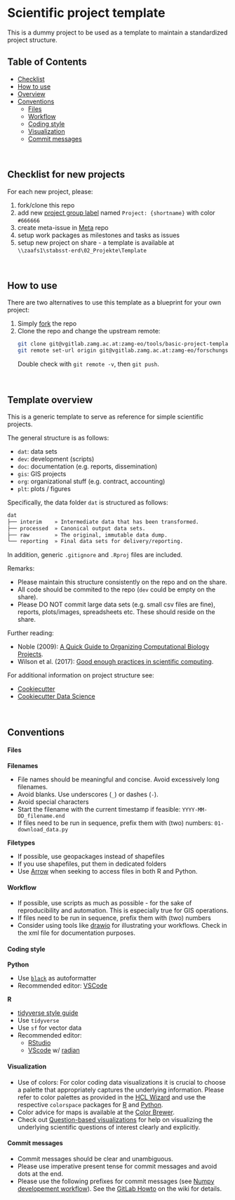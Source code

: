 # Scientific project template

This is a dummy project to be used as a template to maintain a standardized project structure.


## Table of Contents
- [Checklist](#checklist-for-new-projects)
- [How to use](#How-to-use)
- [Overview](#template-overview)
- [Conventions](#conventions)
    - [Files](#files)
    - [Workflow](#workflow)
    - [Coding style](#coding-style)
    - [Visualization](#visualization)
    - [Commit messages](#commit-messages)

&nbsp;


## Checklist for new projects

For each new project, please:
1. fork/clone this repo
1. add new [project group label](https://vgitlab.zamg.ac.at/groups/zamg-eo/-/labels) named `Project: {shortname}` with color `#666666`
1. create meta-issue in [Meta](https://vgitlab.zamg.ac.at/zamg-eo/meta/-/issues) repo 
1. setup work packages as milestones and tasks as issues
1. setup new project on share - a template is available at `\\zaafs1\stabsst-erd\02_Projekte\Template`


&nbsp;


## How to use
There are two alternatives to use this template as a blueprint for your own project:

1. Simply [fork](https://docs.gitlab.com/ee/user/project/repository/forking_workflow.html) the repo
2. Clone the repo and change the upstream remote:
   ```sh
   git clone git@vgitlab.zamg.ac.at:zamg-eo/tools/basic-project-template.git foobar
   git remote set-url origin git@vgitlab.zamg.ac.at:zamg-eo/forschungsprojekte/foobar.git
   ```
   Double check with `git remote -v`, then `git push`.


&nbsp;


## Template overview 
This is a generic template to serve as reference for simple scientific projects.

The general structure is as follows:
- `dat`: data sets
- `dev`: development (scripts)
- `doc`: documentation (e.g. reports, dissemination)
- `gis`: GIS projects
- `org`: organizational stuff (e.g. contract, accounting)
- `plt`: plots / figures

Specifically, the data folder `dat` is structured as follows:

```sh
dat
├── interim    » Intermediate data that has been transformed.
├── processed  » Canonical output data sets.
├── raw        » The original, immutable data dump.
└── reporting  » Final data sets for delivery/reporting.
```

In addition, generic `.gitignore` and `.Rproj` files are included. 

Remarks:
- Please maintain this structure consistently on the repo and on the share.
- All code should be commited to the repo (`dev` could be empty on the share).
- Please DO NOT commit large data sets (e.g. small csv files are fine), reports, plots/images, spreadsheets etc. These should reside on the share.


Further reading:
- Noble (2009): [A Quick Guide to Organizing Computational Biology Projects](https://doi.org/10.1371/journal.pcbi.1005510).
- Wilson et al. (2017): [Good enough practices in scientific computing](https://doi.org/10.1371/journal.pcbi.1000424).

For additional information on project structure see:
- [Cookiecutter](https://github.com/cookiecutter/cookiecutter)
- [Cookiecutter Data Science](https://drivendata.github.io/cookiecutter-data-science/)


&nbsp;


## Conventions

#### Files

**Filenames**
- File names should be meaningful and concise. Avoid excessively long filenames.
- Avoid blanks. Use underscores (`_`) or dashes (`-`).
- Avoid special characters
- Start the filename with the current timestamp if feasible: `YYYY-MM-DD_filename.end`
- If files need to be run in sequence, prefix them with (two) numbers: `01-download_data.py`  

**Filetypes**
- If possible, use geopackages instead of shapefiles
- If you use shapefiles, put them in dedicated folders
- Use [Arrow](https://arrow.apache.org/docs/) when seeking to access files in both R and Python.


#### Workflow
- If possible, use scripts as much as possible - for the sake of reproducibility and automation. This is especially true for GIS operations.
- If files need to be run in sequence, prefix them with (two) numbers
- Consider using tools like [drawio](https://app.diagrams.net/) for illustrating your workflows. Check in the xml file for documentation purposes.


#### Coding style
**Python**
- Use [`black`](https://github.com/psf/black) as autoformatter
- Recommended editor: [VSCode](https://code.visualstudio.com/docs/python/python-tutorial)

**R**
- [tidyverse style guide](https://style.tidyverse.org/)
- Use `tidyverse`
- Use `sf` for vector data
- Recommended editor:
    - [RStudio](https://www.rstudio.com/)
    - [VScode](https://marketplace.visualstudio.com/items?itemName=Ikuyadeu.r) w/ [radian](https://github.com/randy3k/radian)


#### Visualization
- Use of colors: For color coding data visualizations it is crucial to choose a palette that appropriately captures the underlying information. Please refer to color palettes as provided in the [HCL Wizard](https://hclwizard.org/) and use the respective `colorspace`  packages for [R](http://colorspace.r-forge.r-project.org/) and [Python](https://python-colorspace.readthedocs.io/en/latest/).
- Color advice for maps is available at the [Color Brewer](https://colorbrewer2.org/).
- Check out [Question-based visualizations](https://graphicsprinciples.github.io/qbv.html) for help on visualizing the underlying scientific questions of interest clearly and explicitly.


#### Commit messages
- Commit messages should be clear and unambiguous.
- Please use imperative present tense for commit messages and avoid dots at the end.
- Please use the following prefixes for commit messages (see [Numpy developement workflow](http://docs.scipy.org/doc/numpy/dev/gitwash/development_workflow.html#writing-the-commit-message)). See the [GitLab Howto](https://vgitlab.zamg.ac.at/zamg-eo/meta/-/wikis/Setup/gitlab_howto#commit-message-conventions) on the wiki for details.
